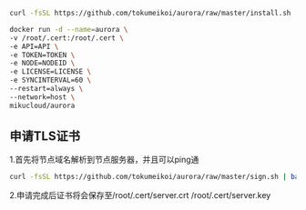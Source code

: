 ```bash
curl -fsSL https://github.com/tokumeikoi/aurora/raw/master/install.sh | bash -s API TOKEN NODEID LICENSE 60
```

```bash
docker run -d --name=aurora \
-v /root/.cert:/root/.cert \
-e API=API \
-e TOKEN=TOKEN \
-e NODE=NODEID \
-e LICENSE=LICENSE \
-e SYNCINTERVAL=60 \
--restart=always \
--network=host \
mikucloud/aurora
```

## 申请TLS证书

1.首先将节点域名解析到节点服务器，并且可以ping通

```bash
curl -fsSL https://github.com/tokumeikoi/aurora/raw/master/sign.sh | bash -s domain.com
```

2.申请完成后证书将会保存至/root/.cert/server.crt /root/.cert/server.key
